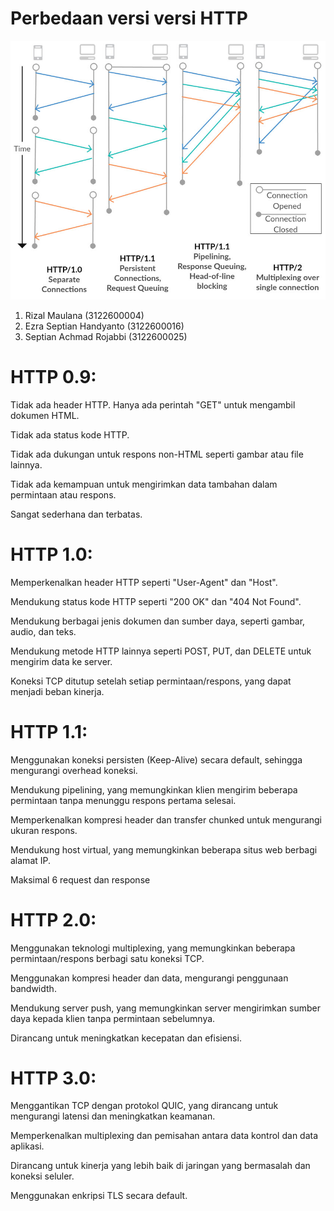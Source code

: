 # Perbedaan versi versi HTTP

![](Comparison-of-HTTP-versions.jpg)

1. Rizal Maulana (3122600004)
2. Ezra Septian Handyanto (3122600016)
3. Septian Achmad Rojabbi (3122600025)

# HTTP 0.9:

Tidak ada header HTTP. Hanya ada perintah "GET" untuk mengambil dokumen HTML.

Tidak ada status kode HTTP.

Tidak ada dukungan untuk respons non-HTML seperti gambar atau file lainnya.

Tidak ada kemampuan untuk mengirimkan data tambahan dalam permintaan atau respons.

Sangat sederhana dan terbatas.

# HTTP 1.0:

Memperkenalkan header HTTP seperti "User-Agent" dan "Host".

Mendukung status kode HTTP seperti "200 OK" dan "404 Not Found".

Mendukung berbagai jenis dokumen dan sumber daya, seperti gambar, audio, dan teks.

Mendukung metode HTTP lainnya seperti POST, PUT, dan DELETE untuk mengirim data ke server.

Koneksi TCP ditutup setelah setiap permintaan/respons, yang dapat menjadi beban kinerja.

# HTTP 1.1:

Menggunakan koneksi persisten (Keep-Alive) secara default, sehingga mengurangi overhead koneksi.

Mendukung pipelining, yang memungkinkan klien mengirim beberapa permintaan tanpa menunggu respons pertama selesai.

Memperkenalkan kompresi header dan transfer chunked untuk mengurangi ukuran respons.

Mendukung host virtual, yang memungkinkan beberapa situs web berbagi alamat IP.

Maksimal 6 request dan response

# HTTP 2.0:

Menggunakan teknologi multiplexing, yang memungkinkan beberapa permintaan/respons berbagi satu koneksi TCP.

Menggunakan kompresi header dan data, mengurangi penggunaan bandwidth.

Mendukung server push, yang memungkinkan server mengirimkan sumber daya kepada klien tanpa permintaan sebelumnya.

Dirancang untuk meningkatkan kecepatan dan efisiensi.

# HTTP 3.0:

Menggantikan TCP dengan protokol QUIC, yang dirancang untuk mengurangi latensi dan meningkatkan keamanan.

Memperkenalkan multiplexing dan pemisahan antara data kontrol dan data aplikasi.

Dirancang untuk kinerja yang lebih baik di jaringan yang bermasalah dan koneksi seluler.

Menggunakan enkripsi TLS secara default.
